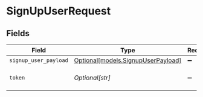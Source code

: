 # SignUpUserRequest


## Fields

| Field                                                                | Type                                                                 | Required                                                             | Description                                                          |
| -------------------------------------------------------------------- | -------------------------------------------------------------------- | -------------------------------------------------------------------- | -------------------------------------------------------------------- |
| `signup_user_payload`                                                | [Optional[models.SignupUserPayload]](../models/signupuserpayload.md) | :heavy_minus_sign:                                                   | N/A                                                                  |
| `token`                                                              | *Optional[str]*                                                      | :heavy_minus_sign:                                                   | Invitation partner token                                             |